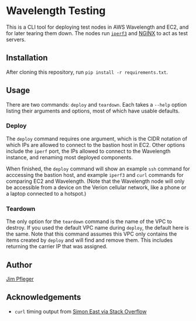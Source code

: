 # Wavelength Testing

This is a CLI tool for deploying test nodes in AWS Wavelength and EC2, and for later tearing them down. The nodes run [`iperf3`](https://iperf.fr/) and [NGINX](https://nginx.org/) to act as test servers.

## Installation

After cloning this repository, run `pip install -r requirements.txt`.

## Usage

There are two commands: `deploy` and `teardown`. Each takes a `--help` option listing their arguments and options, most of which have usable defaults.

### Deploy

The `deploy` command requires one argument, which is the CIDR notation of which IPs are allowed to connect to the bastion host in EC2. Other options include the `iperf` port, the IPs allowed to connect to the Wavelength instance, and renaming most deployed components.

When finished, the `deploy` command will show an example `ssh` command for acccessing the bastion host, and example `iperf3` and `curl` commands for comparing EC2 and Wavelength. (Note that the Wavelength node will only be accessible from a device on the Verion cellular network, like a phone or a laptop connected to a hotspot.)

### Teardown

The only option for the `teardown` command is the name of the VPC to destroy. If you used the default VPC name during `deploy`, the default here is the same. Note that this command assumes this VPC only contains the items created by `deploy` and will find and remove them. This includes returning the carrier IP that was assigned.

## Author

[Jim Pfleger](https://github.com/codemonkeyjim)

## Acknowledgements

- `curl` timing output from [Simon East via Stack Overflow](https://stackoverflow.com/a/22625150)
